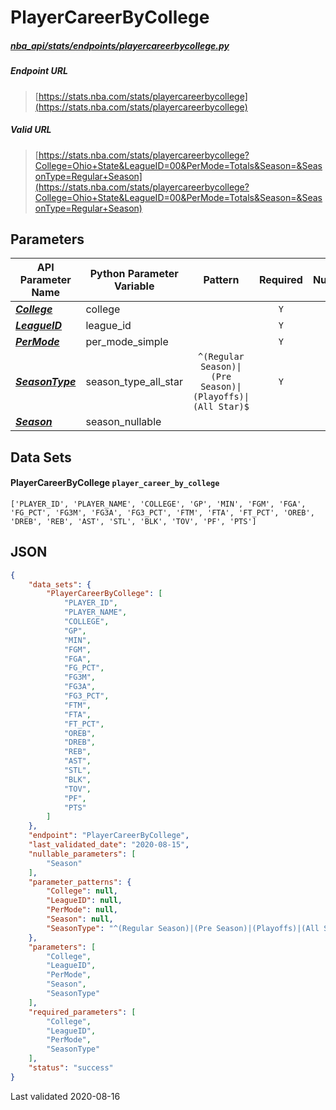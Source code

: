 # PlayerCareerByCollege
##### [nba_api/stats/endpoints/playercareerbycollege.py](https://github.com/swar/nba_api/blob/master/src/nba_api/stats/endpoints/playercareerbycollege.py)

##### Endpoint URL
>[https://stats.nba.com/stats/playercareerbycollege](https://stats.nba.com/stats/playercareerbycollege)

##### Valid URL
>[https://stats.nba.com/stats/playercareerbycollege?College=Ohio+State&LeagueID=00&PerMode=Totals&Season=&SeasonType=Regular+Season](https://stats.nba.com/stats/playercareerbycollege?College=Ohio+State&LeagueID=00&PerMode=Totals&Season=&SeasonType=Regular+Season)

## Parameters
API Parameter Name | Python Parameter Variable | Pattern | Required | Nullable
------------ | ------------ | :-----------: | :---: | :---:
[_**College**_](https://github.com/swar/nba_api/blob/master/docs/nba_api/stats/library/parameters.md#College) | college |  | `Y` |  | 
[_**LeagueID**_](https://github.com/swar/nba_api/blob/master/docs/nba_api/stats/library/parameters.md#LeagueID) | league_id |  | `Y` |  | 
[_**PerMode**_](https://github.com/swar/nba_api/blob/master/docs/nba_api/stats/library/parameters.md#PerMode) | per_mode_simple |  | `Y` |  | 
[_**SeasonType**_](https://github.com/swar/nba_api/blob/master/docs/nba_api/stats/library/parameters.md#SeasonType) | season_type_all_star | `^(Regular Season)\|(Pre Season)\|(Playoffs)\|(All Star)$` | `Y` |  | 
[_**Season**_](https://github.com/swar/nba_api/blob/master/docs/nba_api/stats/library/parameters.md#Season) | season_nullable |  |  | `Y` | 

## Data Sets
#### PlayerCareerByCollege `player_career_by_college`
```text
['PLAYER_ID', 'PLAYER_NAME', 'COLLEGE', 'GP', 'MIN', 'FGM', 'FGA', 'FG_PCT', 'FG3M', 'FG3A', 'FG3_PCT', 'FTM', 'FTA', 'FT_PCT', 'OREB', 'DREB', 'REB', 'AST', 'STL', 'BLK', 'TOV', 'PF', 'PTS']
```


## JSON
```json
{
    "data_sets": {
        "PlayerCareerByCollege": [
            "PLAYER_ID",
            "PLAYER_NAME",
            "COLLEGE",
            "GP",
            "MIN",
            "FGM",
            "FGA",
            "FG_PCT",
            "FG3M",
            "FG3A",
            "FG3_PCT",
            "FTM",
            "FTA",
            "FT_PCT",
            "OREB",
            "DREB",
            "REB",
            "AST",
            "STL",
            "BLK",
            "TOV",
            "PF",
            "PTS"
        ]
    },
    "endpoint": "PlayerCareerByCollege",
    "last_validated_date": "2020-08-15",
    "nullable_parameters": [
        "Season"
    ],
    "parameter_patterns": {
        "College": null,
        "LeagueID": null,
        "PerMode": null,
        "Season": null,
        "SeasonType": "^(Regular Season)|(Pre Season)|(Playoffs)|(All Star)$"
    },
    "parameters": [
        "College",
        "LeagueID",
        "PerMode",
        "Season",
        "SeasonType"
    ],
    "required_parameters": [
        "College",
        "LeagueID",
        "PerMode",
        "SeasonType"
    ],
    "status": "success"
}
```

Last validated 2020-08-16